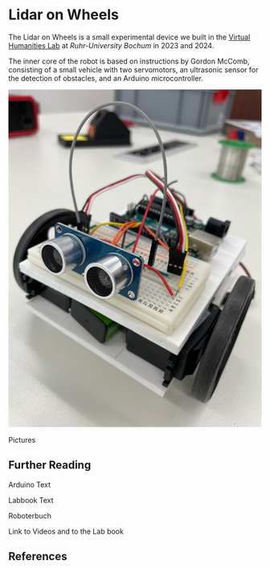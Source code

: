 # Lidar on Wheels

The Lidar on Wheels is a small experimental device we built in the [Virtual Humanities Lab](https://vhl.blogs.ruhr-uni-bochum.de/) at _Ruhr-University Bochum_ in 2023 and 2024.

The inner core of the robot is based on instructions by Gordon McComb, consisting of a small vehicle with two servomotors, an ultrasonic sensor for the detection of obstacles, and an Arduino microcontroller.

![A small DIY robot with the two ultrasonic sensors at the front looking like eyes.](/18-als-thn-IMG_9466-cover-mccomb-ultrasound-posing.jpg?raw=true|400 "The “McComb-robot” is the inner core of the Lidar on Wheels.")

Pictures

## Further Reading

Arduino Text

Labbook Text

Roboterbuch

Link to Videos and to the Lab book

## References

